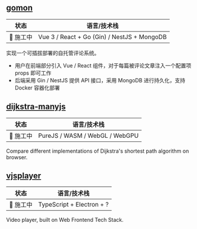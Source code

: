 ## [gomon](https://github.com/z0gSh1u/gomon)

| 状态                  | 语言/技术栈 |
| --------------------- | ----------- |
| **:construction:** 施工中 | Vue 3 / React + Go (Gin) / NestJS + MongoDB         |

实现一个可插拔部署的自托管评论系统。

- 用户在前端部分引入 Vue / React 组件，对于每篇被评论文章注入一个配置项 props 即可工作
- 后端采用 Gin / NestJS 提供 API 接口，采用 MongoDB 进行持久化，支持 Docker 容器化部署

## [dijkstra-manyjs](https://github.com/z0gSh1u/dijkstra-manyjs)

| 状态                  | 语言/技术栈 |
| --------------------- | ----------- |
| **:construction:** 施工中 | PureJS / WASM / WebGL / WebGPU |

Compare different implementations of Dijkstra's shortest path algorithm on browser.

## [vjsplayer](https://github.com/z0gSh1u/vjsplayer)

| 状态                  | 语言/技术栈 |
| --------------------- | ----------- |
| **:construction:** 施工中 | TypeScript + Electron + ? |

Video player, built on Web Frontend Tech Stack.
